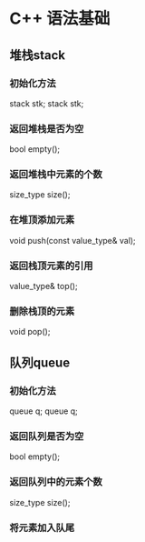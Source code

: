 # C++ 语法基础
## 堆栈stack
### 初始化方法
stack<int> stk;
stack<string> stk;
### 返回堆栈是否为空
bool empty();
### 返回堆栈中元素的个数
size_type size();
### 在堆顶添加元素
void push(const value_type& val);
### 返回栈顶元素的引用
value_type& top();
### 删除栈顶的元素
void pop();
## 队列queue
### 初始化方法
queue<int> q;
queue<string> q;
### 返回队列是否为空
bool empty();
### 返回队列中的元素个数
size_type size();
### 将元素加入队尾
